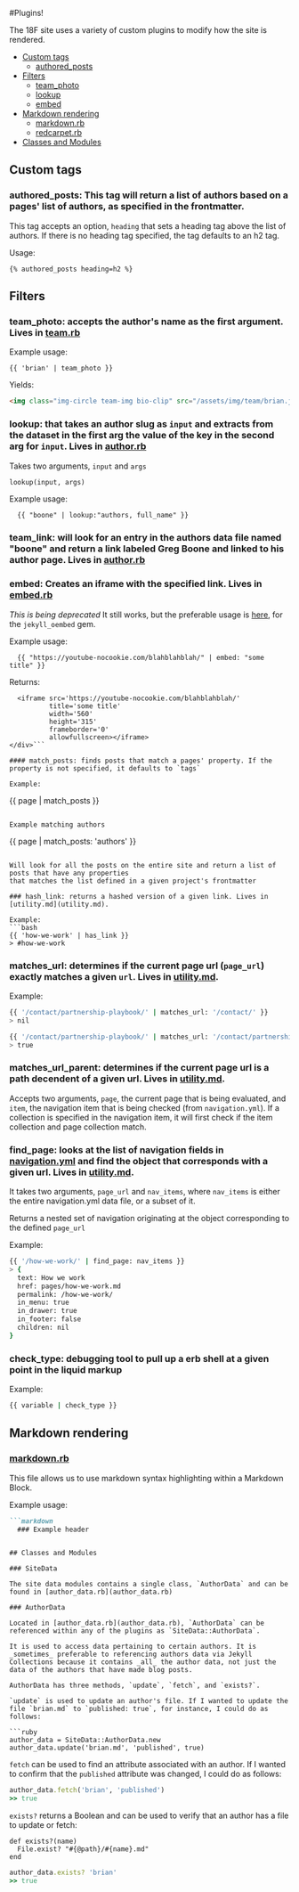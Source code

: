 #Plugins!

The 18F site uses a variety of custom plugins to modify how the site is rendered.

* [Custom tags](#custom-tags)
  * [authored_posts](#authored_posts)
* [Filters](#filters)
  * [team_photo](#team_photo)
  * [lookup](#lookup)
  * [embed](#embed)
* [Markdown rendering](#markdown-rendering)
  * [markdown.rb](markdown.rb)
  * [redcarpet.rb](redcarpet.rb)
* [Classes and Modules](#classes-and-modules)

## Custom tags

### authored_posts: This tag will return a list of authors based on a pages' list of authors, as specified in the frontmatter.

This tag accepts an option, `heading` that sets a heading tag above the list of authors. If there is no heading tag specified, the tag defaults to an h2 tag.

Usage:

```liquid
{% authored_posts heading=h2 %}
```

## Filters

### team_photo: accepts the author's name as the first argument. Lives in [team.rb](team.rb)

Example usage:

```liquid
{{ 'brian' | team_photo }}
```

Yields:

```html
<img class="img-circle team-img bio-clip" src="/assets/img/team/brian.jpg" alt="18F team member Brian Hedberg">
```

### lookup: that takes an author slug as `input` and extracts from the dataset in the first arg the value of the key in the second arg for `input`. Lives in [author.rb](author.rb)

Takes two arguments, `input` and `args`

```ruby
lookup(input, args)
```

Example usage:

```liquid
  {{ "boone" | lookup:"authors, full_name" }}
```

### team_link: will look for an entry in the authors data file named "boone" and return a link labeled Greg Boone and linked to his author page. Lives in [author.rb](author.rb)


### embed: Creates an iframe with the specified link. Lives in [embed.rb](embed.rb)

*This is being deprecated* It still works, but the preferable usage is [here](https://github.com/18F/jekyll-oembed#usage), for the `jekyll_oembed` gem.

Example usage:

```liquid
  {{ "https://youtube-nocookie.com/blahblahblah/" | embed: "some title" }}
```

Returns:

```<div class='embed-container'>
  <iframe src='https://youtube-nocookie.com/blahblahblah/'
          title='some title'
          width='560'
          height='315'
          frameborder='0'
          allowfullscreen></iframe>
</div>```

#### match_posts: finds posts that match a pages' property. If the property is not specified, it defaults to `tags`

Example:
```
{{ page | match_posts }}
```

Example matching authors
```
{{ page | match_posts: 'authors' }}
```

Will look for all the posts on the entire site and return a list of posts that have any properties
that matches the list defined in a given project's frontmatter

### hash_link: returns a hashed version of a given link. Lives in [utility.md](utility.md).

Example:
```bash
{{ 'how-we-work' | has_link }}
> #how-we-work
```


### matches_url: determines if the current page url (`page_url`) exactly matches a given `url`. Lives in [utility.md](utility.md).

Example:
```bash
{{ '/contact/partnership-playbook/' | matches_url: '/contact/' }}
> nil

{{ '/contact/partnership-playbook/' | matches_url: '/contact/partnership-playbook/' }}
> true
```

### matches_url_parent: determines if the current page url is a path decendent of a given url. Lives in [utility.md](utility.md).

Accepts two arguments, `page`, the current page that is being evaluated, and `item`, the navigation item that is being checked (from `navigation.yml`). If a collection is specified in the navigation item, it will first check if the item collection and page collection match.

### find_page: looks at the list of navigation fields in [navigation.yml](navigation.yml) and find the object that corresponds with a given url. Lives in [utility.md](utility.md).

It takes two arguments, `page_url` and `nav_items`, where `nav_items` is either the entire navigation.yml data file, or a subset of it.

Returns a nested set of navigation originating at the object corresponding to the defined `page_url`

Example:
```bash
{{ '/how-we-work/' | find_page: nav_items }}
> {
  text: How we work
  href: pages/how-we-work.md
  permalink: /how-we-work/
  in_menu: true
  in_drawer: true
  in_footer: false
  children: nil
}
```


### check_type: debugging tool to pull up a erb shell at a given point in the liquid markup

Example:
```bash
{{ variable | check_type }}

```

## Markdown rendering

### [markdown.rb](markdown.rb)

This file allows us to use markdown syntax highlighting within a Markdown Block.

Example usage:

```markdown
```markdown
  ### Example header
```
```

## Classes and Modules

### SiteData

The site data modules contains a single class, `AuthorData` and can be found in [author_data.rb](author_data.rb)

### AuthorData

Located in [author_data.rb](author_data.rb), `AuthorData` can be referenced within any of the plugins as `SiteData::AuthorData`.

It is used to access data pertaining to certain authors. It is _sometimes_ preferable to referencing authors data via Jekyll Collections because it contains _all_ the author data, not just the data of the authors that have made blog posts.

AuthorData has three methods, `update`, `fetch`, and `exists?`.

`update` is used to update an author's file. If I wanted to update the file `brian.md` to `published: true`, for instance, I could do as follows:

```ruby
author_data = SiteData::AuthorData.new
author_data.update('brian.md', 'published', true)
```

`fetch` can be used to find an attribute associated with an author. If I wanted to confirm that the `published` attribute was changed, I could do as follows:

```ruby
author_data.fetch('brian', 'published')
>> true
```

`exists?` returns a Boolean and can be used to verify that an author has a file to update or fetch:

    def exists?(name)
      File.exist? "#{@path}/#{name}.md"
    end

```ruby
author_data.exists? 'brian'
>> true
```
